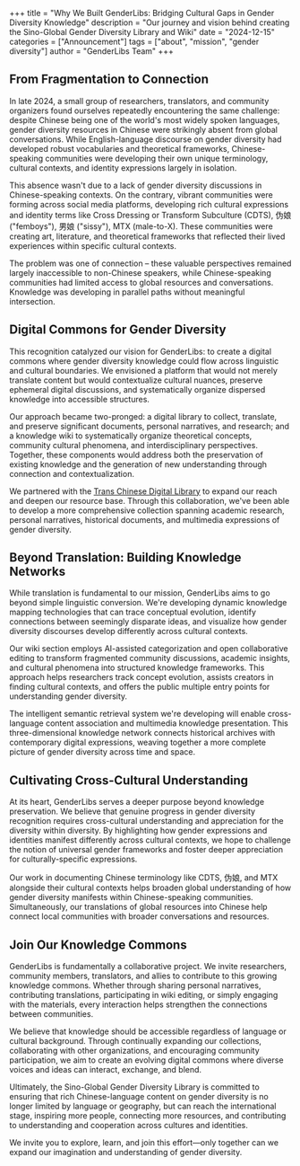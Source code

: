 +++
title = "Why We Built GenderLibs: Bridging Cultural Gaps in Gender Diversity Knowledge"
description = "Our journey and vision behind creating the Sino-Global Gender Diversity Library and Wiki"
date = "2024-12-15"
categories = ["Announcement"]
tags = ["about", "mission", "gender diversity"]
author = "GenderLibs Team"
+++

## From Fragmentation to Connection

In late 2024, a small group of researchers, translators, and community organizers found ourselves repeatedly encountering the same challenge: despite Chinese being one of the world's most widely spoken languages, gender diversity resources in Chinese were strikingly absent from global conversations. While English-language discourse on gender diversity had developed robust vocabularies and theoretical frameworks, Chinese-speaking communities were developing their own unique terminology, cultural contexts, and identity expressions largely in isolation.

This absence wasn't due to a lack of gender diversity discussions in Chinese-speaking contexts. On the contrary, vibrant communities were forming across social media platforms, developing rich cultural expressions and identity terms like Cross Dressing or Transform Subculture (CDTS), 伪娘 ("femboys"), 男娘 ("sissy"), MTX (male-to-X). These communities were creating art, literature, and theoretical frameworks that reflected their lived experiences within specific cultural contexts.

The problem was one of connection – these valuable perspectives remained largely inaccessible to non-Chinese speakers, while Chinese-speaking communities had limited access to global resources and conversations. Knowledge was developing in parallel paths without meaningful intersection.

## Digital Commons for Gender Diversity

This recognition catalyzed our vision for GenderLibs: to create a digital commons where gender diversity knowledge could flow across linguistic and cultural boundaries. We envisioned a platform that would not merely translate content but would contextualize cultural nuances, preserve ephemeral digital discussions, and systematically organize dispersed knowledge into accessible structures.

Our approach became two-pronged: a digital library to collect, translate, and preserve significant documents, personal narratives, and research; and a knowledge wiki to systematically organize theoretical concepts, community cultural phenomena, and interdisciplinary perspectives. Together, these components would address both the preservation of existing knowledge and the generation of new understanding through connection and contextualization.

We partnered with the [Trans Chinese Digital Library](https://transchinese.org/) to expand our reach and deepen our resource base. Through this collaboration, we've been able to develop a more comprehensive collection spanning academic research, personal narratives, historical documents, and multimedia expressions of gender diversity.

## Beyond Translation: Building Knowledge Networks

While translation is fundamental to our mission, GenderLibs aims to go beyond simple linguistic conversion. We're developing dynamic knowledge mapping technologies that can trace conceptual evolution, identify connections between seemingly disparate ideas, and visualize how gender diversity discourses develop differently across cultural contexts.

Our wiki section employs AI-assisted categorization and open collaborative editing to transform fragmented community discussions, academic insights, and cultural phenomena into structured knowledge frameworks. This approach helps researchers track concept evolution, assists creators in finding cultural contexts, and offers the public multiple entry points for understanding gender diversity.

The intelligent semantic retrieval system we're developing will enable cross-language content association and multimedia knowledge presentation. This three-dimensional knowledge network connects historical archives with contemporary digital expressions, weaving together a more complete picture of gender diversity across time and space.

## Cultivating Cross-Cultural Understanding

At its heart, GenderLibs serves a deeper purpose beyond knowledge preservation. We believe that genuine progress in gender diversity recognition requires cross-cultural understanding and appreciation for the diversity within diversity. By highlighting how gender expressions and identities manifest differently across cultural contexts, we hope to challenge the notion of universal gender frameworks and foster deeper appreciation for culturally-specific expressions.

Our work in documenting Chinese terminology like CDTS, 伪娘, and MTX alongside their cultural contexts helps broaden global understanding of how gender diversity manifests within Chinese-speaking communities. Simultaneously, our translations of global resources into Chinese help connect local communities with broader conversations and resources.

## Join Our Knowledge Commons

GenderLibs is fundamentally a collaborative project. We invite researchers, community members, translators, and allies to contribute to this growing knowledge commons. Whether through sharing personal narratives, contributing translations, participating in wiki editing, or simply engaging with the materials, every interaction helps strengthen the connections between communities.

We believe that knowledge should be accessible regardless of language or cultural background. Through continually expanding our collections, collaborating with other organizations, and encouraging community participation, we aim to create an evolving digital commons where diverse voices and ideas can interact, exchange, and blend.

Ultimately, the Sino-Global Gender Diversity Library is committed to ensuring that rich Chinese-language content on gender diversity is no longer limited by language or geography, but can reach the international stage, inspiring more people, connecting more resources, and contributing to understanding and cooperation across cultures and identities.

We invite you to explore, learn, and join this effort—only together can we expand our imagination and understanding of gender diversity. 

<!-- more -->